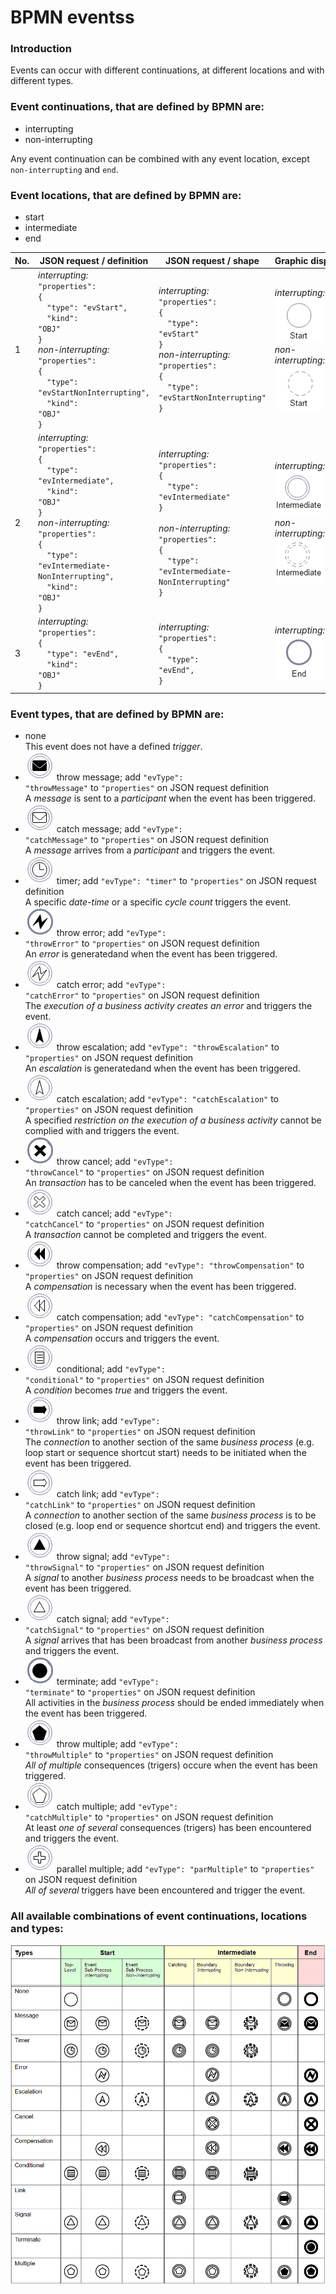 # BPMN eventss

### Introduction
Events can occur with different continuations, at different locations and with different types.

### Event continuations, that are defined by BPMN are:
- interrupting
- non-interrupting

Any event continuation can be combined with any event location, except <code>non-interrupting</code> and <code>end</code>.

### Event locations, that are defined by BPMN are:
- start
- intermediate
- end

| No. | JSON&nbsp;request&nbsp;/&nbsp;definition | JSON&nbsp;request&nbsp;/ shape | Graphic&nbsp;display | BPMN definition | BPMN&nbsp;display |
|-----|------------------------------------------|--------------------------------|----------------------|-----------------|-------------------|
| 1 | *interrupting:*<br /><code>"properties": {</code><br /><code>&nbsp;&nbsp;"type": "evStart",</code><br /><code>&nbsp;&nbsp;"kind": "OBJ"</code><br /><code>}</code><br />*non-interrupting:*<br /><code>"properties": {</code><br /><code>&nbsp;&nbsp;"type": "evStartNonInterrupting",</code><br /><code>&nbsp;&nbsp;"kind": "OBJ"</code><br /><code>} </code> | *interrupting:*<br /><code>"properties": {</code><br /><code>&nbsp;&nbsp;"type": "evStart"</code><br /><code>}</code><br />*non-interrupting:*<br /><code>"properties": {</code><br /><code>&nbsp;&nbsp;"type": "evStartNonInterrupting"</code><br /><code>}</code> | *interrupting:*<br />![GRAPHIC-eventStart](media/GRAPHIC-eventStart.png)<br />*non-interrupting:*<br />![GRAPHIC-eventStartNonInterrupting](media/GRAPHIC-eventStartNonInterrupting.png) | *interrupting:*<br />&lt;startEvent&gt; ... &lt;/startEvent&gt;<br /><br />*non-interrupting:*<br />&lt;startEvent isInterrupting="false"&gt; ... &lt;/startEvent&gt; | *interrupting:*<br />![GRAPHIC-eventStart](media/BPMN-eventStart.png)<br />*non-interrupting:*<br />![BPMN-eventStartNonInterrupting](media/BPMN-eventStartNonInterrupting.png) |
| 2 | *interrupting:*<br /><code>"properties": {</code><br /><code>&nbsp;&nbsp;"type": "evIntermediate",</code><br /><code>&nbsp;&nbsp;"kind": "OBJ"</code><br /><code>}</code><br />*non-interrupting:*<br /><code>"properties": {</code><br /><code>&nbsp;&nbsp;"type": "evIntermediate</code>-<br /><code>NonInterrupting",</code><br /><code>&nbsp;&nbsp;"kind": "OBJ"</code><br /><code>}</code> | *interrupting:*<br /><code>"properties": {</code><br /><code>&nbsp;&nbsp;"type": "evIntermediate"</code><br /><code>}</code><br /><br />*non-interrupting:*<br /><code>"properties": {</code><br /><code>&nbsp;&nbsp;"type": "evIntermediate</code>-<br /><code>NonInterrupting"</code><br /><code>}</code> | *interrupting:*<br />![GRAPHIC-eventIntermediate](media/GRAPHIC-eventIntermediate.png)<br />*non-interrupting:*<br />![GRAPHIC-eventIntermediateNonInterrupting](media/GRAPHIC-eventIntermediateNonInterrupting.png) | *interrupting:*<br />&lt;intermediate-<br />ThrowEvent&gt; ... &lt;/intermediate-<br />ThrowEvent&gt;<br /><br />*non-interrupting:*<br />&lt;intermediate-<br />ThrowEvent isInterrupting="false"&gt; ... &lt;/intermediate-<br />ThrowEvent&gt; | *interrupting:*<br />![BPMN-eventIntermediate](media/BPMN-eventIntermediate.png)<br />*non-interrupting:*<br />![BPMN-eventIntermediateNonInterrupting](media/BPMN-eventIntermediateNonInterrupting.png) |
| 3 | *interrupting:*<br /><code>"properties": {</code><br /><code>&nbsp;&nbsp;"type": "evEnd",</code><br /><code>&nbsp;&nbsp;"kind": "OBJ"</code><br /><code>}</code> | *interrupting:*<br /><code>"properties": {</code><br /><code>&nbsp;&nbsp;"type": "evEnd",</code><br /><code>}</code><br /> | *interrupting:*<br />![GRAPHIC-eventEnd](media/GRAPHIC-eventEnd.png) | *interrupting:*<br />&lt;endEvent&gt; ... &lt;/endEvent&gt; | *interrupting:*<br />![BPMN-eventEnd](media/BPMN-eventEnd.png) |

### Event types, that are defined by BPMN are:
- none<br />This event does not have a defined *trigger*.
- ![GRAPHIC-event_throwMessage](media/GRAPHIC-event_throwMessage.png) throw message;         add <code>"evType": "throwMessage"</code> to <code>"properties"</code> on JSON request definition<br />A *message* is sent to a *participant* when the event has been triggered.
- ![GRAPHIC-event_catchMessage](media/GRAPHIC-event_catchMessage.png) catch message;         add <code>"evType": "catchMessage"</code> to <code>"properties"</code> on JSON request definition<br />A *message* arrives from a *participant* and triggers the event.
- ![GRAPHIC-event_timer](media/GRAPHIC-event_timer.png) timer;                 add <code>"evType": "timer"</code> to <code>"properties"</code> on JSON request definition<br />A specific *date-time* or a specific *cycle count* triggers the event.
- ![GRAPHIC-event_throwError](media/GRAPHIC-event_throwError.png) throw error;           add <code>"evType": "throwError"</code> to <code>"properties"</code> on JSON request definition<br />An *error* is generatedand when the event has been triggered.
- ![GRAPHIC-event_catchError](media/GRAPHIC-event_catchError.png) catch error;           add <code>"evType": "catchError"</code> to <code>"properties"</code> on JSON request definition<br />The *execution of a business activity creates an error* and triggers the event.
- ![GRAPHIC-event_throwEscalation](media/GRAPHIC-event_throwEscalation.png) throw escalation;      add <code>"evType": "throwEscalation"</code> to <code>"properties"</code> on JSON request definition<br />An *escalation* is generatedand when the event has been triggered.
- ![GRAPHIC-event_catchEscalation](media/GRAPHIC-event_catchEscalation.png) catch escalation;      add <code>"evType": "catchEscalation"</code> to <code>"properties"</code> on JSON request definition<br />A specified *restriction on the execution of a business activity* cannot be complied with and triggers the event.
- ![GRAPHIC-event_throwCancel](media/GRAPHIC-event_throwCancel.png) throw cancel;          add <code>"evType": "throwCancel"</code> to <code>"properties"</code> on JSON request definition<br />An *transaction* has to be canceled when the event has been triggered.
- ![GRAPHIC-event_catchCancel](media/GRAPHIC-event_catchCancel.png) catch cancel;          add <code>"evType": "catchCancel"</code> to <code>"properties"</code> on JSON request definition<br />A *transaction* cannot be completed and triggers the event.
- ![GRAPHIC-event_throwCompensation](media/GRAPHIC-event_throwCompensation.png) throw compensation;    add <code>"evType": "throwCompensation"</code> to <code>"properties"</code> on JSON request definition<br />A *compensation* is necessary when the event has been triggered.
- ![GRAPHIC-event_catchCompensation](media/GRAPHIC-event_catchCompensation.png) catch compensation;    add <code>"evType": "catchCompensation"</code> to <code>"properties"</code> on JSON request definition<br />A *compensation* occurs and triggers the event.
- ![GRAPHIC-event_conditional](media/GRAPHIC-event_conditional.png) conditional;           add <code>"evType": "conditional"</code> to <code>"properties"</code> on JSON request definition<br />A *condition* becomes *true* and triggers the event.
- ![GRAPHIC-event_throwLink](media/GRAPHIC-event_throwLink.png) throw link;            add <code>"evType": "throwLink"</code> to <code>"properties"</code> on JSON request definition<br />The *connection* to another section of the same *business process* (e.g. loop start or sequence shortcut start) needs to be initiated when the event has been triggered.
- ![GRAPHIC-event_catchLink](media/GRAPHIC-event_catchLink.png) catch link;            add <code>"evType": "catchLink"</code> to <code>"properties"</code> on JSON request definition<br />A *connection* to another section of the same *business process* is to be closed (e.g. loop end or sequence shortcut end) and triggers the event.
- ![GRAPHIC-event_throwSignal](media/GRAPHIC-event_throwSignal.png) throw signal;          add <code>"evType": "throwSignal"</code> to <code>"properties"</code> on JSON request definition<br />A *signal* to another *business process* needs to be broadcast when the event has been triggered.
- ![GRAPHIC-event_catchSignal](media/GRAPHIC-event_catchSignal.png) catch signal;          add <code>"evType": "catchSignal"</code> to <code>"properties"</code> on JSON request definition<br />A *signal* arrives that has been broadcast from another *business process* and triggers the event.
- ![GRAPHIC-event_terminate](media/GRAPHIC-event_terminate.png) terminate;             add <code>"evType": "terminate"</code> to <code>"properties"</code> on JSON request definition<br />All activities in the *business process* should be ended immediately when the event has been triggered.
- ![GRAPHIC-event_throwMultiple](media/GRAPHIC-event_throwMultiple.png) throw multiple;        add <code>"evType": "throwMultiple"</code> to <code>"properties"</code> on JSON request definition<br />*All of multiple* consequences (trigers) occure when the event has been triggered.
- ![GRAPHIC-event_catchMultiple](media/GRAPHIC-event_catchMultiple.png) catch multiple;        add <code>"evType": "catchMultiple"</code> to <code>"properties"</code> on JSON request definition<br />At least *one of several* consequences (trigers) has been encountered and triggers the event.
- ![GRAPHIC-event_parallelMultiple](media/GRAPHIC-event_parallelMultiple.png) parallel multiple;     add <code>"evType": "parMultiple"</code> to <code>"properties"</code> on JSON request definition<br />*All of several* triggers have been encountered and trigger the event.

### All available combinations of event continuations, locations and types:
![BPMN-eventCombinations](media/BPMN-eventCombinations.png)
